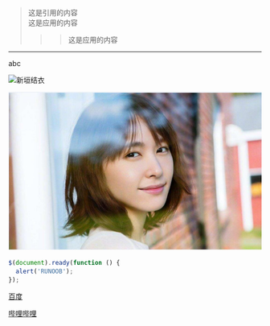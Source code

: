 >这是引用的内容  
>这是应用的内容  
>>>这是应用的内容


[//]:分割线
---  
abc  


[//]:图片url

![新垣结衣](https://timgsa.baidu.com/timg?image&quality=80&size=b9999_10000&sec=1591505992704&di=ed0ff6df14c2e9f46780159e57ac42a5&imgtype=0&src=http%3A%2F%2Fb-ssl.duitang.com%2Fuploads%2Fitem%2F201610%2F10%2F20161010091253_cXMir.thumb.700_0.jpeg '新垣结衣')


[//]:本地图片
![](./img/123.jpg '新垣结衣2')



[//]:代码块，使用```


```javascript
$(document).ready(function () {
  alert('RUNOOB');
});
```


[//]:使用链接
[百度](http://www.baidu.com)


[//]:使用变量

[哔哩哔哩][wangzhi1]

[wangzhi1]:http://bilibili.com
